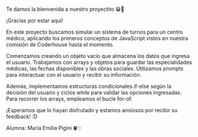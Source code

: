 Te damos la bienvenida a nuestro proyectito 😁🏥

¡Gracias por estar aquí!

En este proyecto buscamos simular un sistema de turnos para un centro médico, aplicando los primeros conceptos de JavaScript vistos en nuestra comisión de Coderhouse hasta el momento.

Comenzamos creando un objeto vacío que almacena los datos que ingresa el usuario. Trabajamos con arrays y objetos para guardar las especialidades médicas, las fechas disponibles y las obras sociales. Utilizamos prompts para interactuar con el usuario y recibir su información.

Además, implementamos estructuras condicionales if-else según la decisión del usuario y ciclos while para validar las opciones ingresadas. Para recorrer los arrays, empleamos el bucle for-of.

¡Esperamos que lo hayan disfrutado y estamos ansiosos por recibir su feedback! :D 


Alumna: María Emilia Pigini 🍀✨

